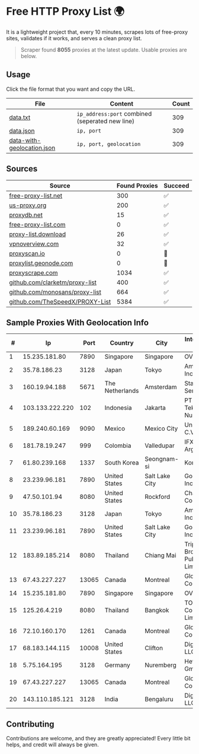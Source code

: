 
# Free HTTP Proxy List 🌍

It is a lightweight project that, every 10 minutes, scrapes lots of free-proxy sites, validates if it works, and serves a clean proxy list.


> Scraper found **8055** proxies at the latest update. Usable proxies are below.

## Usage

Click the file format that you want and copy the URL.


|File|Content|Count|
|----|-------|-----|
|[data.txt](https://raw.githubusercontent.com/themiralay/Proxy-List-World/master/data.txt)|`ip_address:port` combined (seperated new line)|309|
|[data.json](https://raw.githubusercontent.com/themiralay/Proxy-List-World/master/data.json)|`ip, port`|309|
|[data-with-geolocation.json](https://raw.githubusercontent.com/themiralay/Proxy-List-World/master/data-with-geolocation.json)|`ip, port, geolocation`|309|

## Sources

|Source|Found Proxies|Succeed|
|------|-------------|-------|
|[free-proxy-list.net](https://free-proxy-list.net)|300|✅|
|[us-proxy.org](https://www.us-proxy.org)|200|✅|
|[proxydb.net](http://proxydb.net)|15|✅|
|[free-proxy-list.com](https://free-proxy-list.com/?page=&port=&type%5B%5D=http&type%5B%5D=https&up_time=0&search=Search)|0|✅|
|[proxy-list.download](https://www.proxy-list.download/HTTP)|26|✅|
|[vpnoverview.com](https://vpnoverview.com/privacy/anonymous-browsing/free-proxy-servers)|32|✅|
|[proxyscan.io](https://www.proxyscan.io)|0|🚫|
|[proxylist.geonode.com](https://proxylist.geonode.com/api/proxy-list?limit=300&page=1&sort_by=lastChecked&sort_type=desc&protocols=http,https)|0|🚫|
|[proxyscrape.com](https://api.proxyscrape.com/v2/?request=displayproxies&protocol=http&timeout=10000&country=all&ssl=all&anonymity=all)|1034|✅|
|[github.com/clarketm/proxy-list](https://raw.githubusercontent.com/clarketm/proxy-list/master/proxy-list-raw.txt)|400|✅|
|[github.com/monosans/proxy-list](https://raw.githubusercontent.com/monosans/proxy-list/main/proxies/http.txt)|664|✅|
|[github.com/TheSpeedX/PROXY-List](https://raw.githubusercontent.com/TheSpeedX/PROXY-List/master/http.txt)|5384|✅|


## Sample Proxies With Geolocation Info

|#|Ip|Port|Country|City|Internet Service Provider|
|-|--|----|-------|----|-------------------------|
|1|15.235.181.80|7890|Singapore|Singapore|OVH SAS|
|2|35.78.186.23|3128|Japan|Tokyo|Amazon.com, Inc.|
|3|160.19.94.188|5671|The Netherlands|Amsterdam|Stallion Network Services Limited|
|4|103.133.222.220|102|Indonesia|Jakarta|PT Cloud Teknologi Nusantara|
|5|189.240.60.169|9090|Mexico|Mexico City|Uninet S.A. de C.V.|
|6|181.78.19.247|999|Colombia|Valledupar|IFX Networks Argentina S.R.L|
|7|61.80.239.168|1337|South Korea|Seongnam-si|Korea Telecom|
|8|23.239.96.181|7890|United States|Salt Lake City|GorillaServers, Inc.|
|9|47.50.101.94|8080|United States|Rockford|Charter Communications|
|10|35.78.186.23|3128|Japan|Tokyo|Amazon.com, Inc.|
|11|23.239.96.181|7890|United States|Salt Lake City|GorillaServers, Inc.|
|12|183.89.185.214|8080|Thailand|Chiang Mai|Triple T Broadband Public Company Limited|
|13|67.43.227.227|13065|Canada|Montreal|GloboTech Communications|
|14|15.235.181.80|7890|Singapore|Singapore|OVH SAS|
|15|125.26.4.219|8080|Thailand|Bangkok|TOT Public Company Limited|
|16|72.10.160.170|1261|Canada|Montreal|GloboTech Communications|
|17|68.183.144.115|10008|United States|Clifton|DigitalOcean, LLC|
|18|5.75.164.195|3128|Germany|Nuremberg|Hetzner Online GmbH|
|19|67.43.227.227|13065|Canada|Montreal|GloboTech Communications|
|20|143.110.185.121|3128|India|Bengaluru|DigitalOcean, LLC|



## Contributing

Contributions are welcome, and they are greatly appreciated! Every
little bit helps, and credit will always be given.

